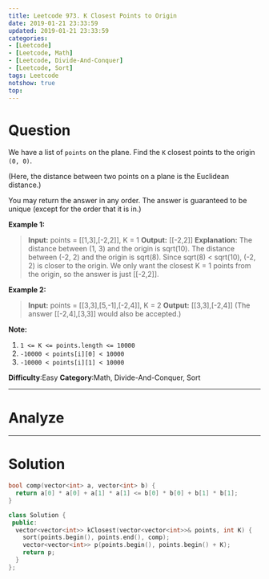 ```yaml
---
title: Leetcode 973. K Closest Points to Origin
date: 2019-01-21 23:33:59
updated: 2019-01-21 23:33:59
categories: 
- [Leetcode]
- [Leetcode, Math]
- [Leetcode, Divide-And-Conquer]
- [Leetcode, Sort]
tags: Leetcode
notshow: true
top:
---
```


# Question

We have a list of  `points` on the plane. Find the  `K`  closest points to the origin  `(0, 0)`.

(Here, the distance between two points on a plane is the Euclidean distance.)

You may return the answer in any order. The answer is guaranteed to be unique (except for the order that it is in.)

**Example 1:**

> **Input:** points = [[1,3],[-2,2]], K = 1
> **Output:** [[-2,2]]
> **Explanation:** 
> The distance between (1, 3) and the origin is sqrt(10).
> The distance between (-2, 2) and the origin is sqrt(8).
> Since sqrt(8) < sqrt(10), (-2, 2) is closer to the origin.
> We only want the closest K = 1 points from the origin, so the answer is just [[-2,2]].

**Example 2:**

> **Input:** points = [[3,3],[5,-1],[-2,4]], K = 2
> **Output:** [[3,3],[-2,4]]
> (The answer [[-2,4],[3,3]] would also be accepted.)

**Note:**

1. `1 <= K <= points.length <= 10000`
2. `-10000 < points[i][0] < 10000`
3. `-10000 < points[i][1] < 10000`

**Difficulty**:Easy
**Category**:Math, Divide-And-Conquer, Sort

<!-- more -->

------------

# Analyze

------------

# Solution

```cpp
bool comp(vector<int> a, vector<int> b) { 
  return a[0] * a[0] + a[1] * a[1] <= b[0] * b[0] + b[1] * b[1]; 
}

class Solution {
 public:
  vector<vector<int>> kClosest(vector<vector<int>>& points, int K) {
    sort(points.begin(), points.end(), comp);
    vector<vector<int>> p(points.begin(), points.begin() + K);
    return p;
  }
};
```


